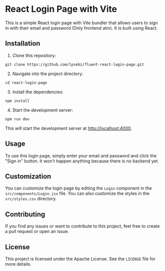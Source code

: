 # React Login Page with Vite

This is a simple React login page with Vite bundler that allows users to sign in with their email and password (Only frontend atm). It is built using React.

## Installation

1. Clone this repository:
```
git clone https://github.com/lpsebi/fluent-react-login-page.git
```
2. Navigate into the project directory:
```
cd react-login-page
```
3. Install the dependencies:
```
npm install
```
4. Start the development server:
```
npm run dev
```
This will start the development server at [http://localhost:4000](http://localhost:4000).

## Usage

To use this login page, simply enter your email and password and click the "Sign in" button. It won't happen anything because there is no backend yet.

## Customization

You can customize the login page by editing the `Login` component in the `src/components/Login.jsx` file. You can also customize the styles in the `src/styles.css` directory.

## Contributing

If you find any issues or want to contribute to this project, feel free to create a pull request or open an issue.

## License

This project is licensed under the Apache License. See the `LICENSE` file for more details.
